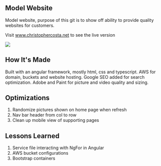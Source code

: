 ## Model Website 
Model website, purpose of this git is to show off ability to provide quality websites for customers.

Visit www.christophercosta.net to see the live version

![](https://github.com/ccosta568/ElainePascale/blob/main/src/assets/img/author.gif)

## How It's Made
Built with an angular framework, mostly html, css and typescript. AWS for domain, buckets and website hosting. Google SEO added for search optimization. Adobe and Paint for picture and video quality and sizing. 

## Optimizations
1. Randomize pictures shown on home page when refresh
2. Nav bar header from col to row
3. Clean up mobile view of supporting pages

## Lessons Learned
1. Service file interacting with NgFor in Angular
2. AWS bucket configurations
3. Bootstrap containers
